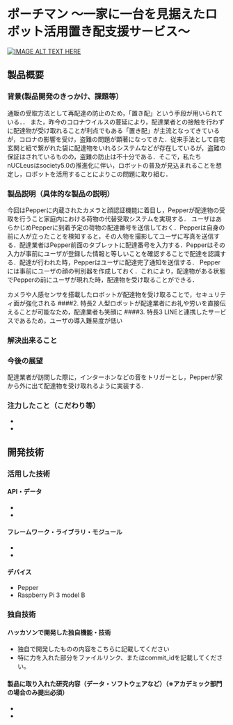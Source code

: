 # ポーチマン 〜一家に一台を見据えたロボット活用置き配支援サービス〜

[![IMAGE ALT TEXT HERE](https://jphacks.com/wp-content/uploads/2020/09/JPHACKS2020_ogp.jpg)](https://www.youtube.com/watch?v=G5rULR53uMk)

## 製品概要
### 背景(製品開発のきっかけ、課題等）
通販の受取方法として再配達の防止のため，「置き配」という手段が用いられている．．
また，昨今のコロナウイルスの蔓延により，配達業者との接触を行わずに配達物が受け取れることが利点でもある「置き配」が主流となってきているが，コロナの影響を受け，盗難の問題が顕著になってきた．従来手法として自宅玄関と紐で繋がれた袋に配達物をいれるシステムなどが存在しているが，盗難の保証はされているものの，盗難の防止は不十分である．そこで，私たちnUCLeusはsociety5.0の推進化に伴い，ロボットの普及が見込まれることを想定し，ロボットを活用することによりこの問題に取り組む．

### 製品説明（具体的な製品の説明）
今回はPepperに内蔵されたカメラと顔認証機能に着目し，Pepperが配達物の受取を行うこと家庭内における荷物の代替受取システムを実現する．
ユーザはあらかじめPepperに到着予定の荷物の配達番号を送信しておく．Pepperは自身の前に人が立ったことを検知すると，その人物を撮影してユーザに写真を送信する．配達業者はPepper前面のタブレットに配達番号を入力する．Pepperはその入力が事前にユーザが登録した情報と等しいことを確認することで配達を認識する．配達が行われた時，Pepperはユーザに配達完了通知を送信する．
Pepperには事前にユーザの顔の判別器を作成しておく．これにより，配達物がある状態でPepperの前にユーザが現れた時，配達物を受け取ることができる．

カメラや人感センサを搭載したロボットが配達物を受け取ることで，セキュリティ面が強化される
####2. 特長2
人型ロボットが配達業者にお礼や労いを直接伝えることが可能なため，配達業者も笑顔に
####3. 特長3
LINEと連携したサービスであるため，ユーザの導入難易度が低い

### 解決出来ること


### 今後の展望
配達業者が訪問した際に，インターホンなどの音をトリガーとし，Pepperが家から外に出て配達物を受け取れるように実装する．

### 注力したこと（こだわり等）
* 
* 

## 開発技術
### 活用した技術
#### API・データ
* 
* 

#### フレームワーク・ライブラリ・モジュール
* 
* 

#### デバイス
* Pepper
* Raspberry Pi 3 model B

### 独自技術
#### ハッカソンで開発した独自機能・技術
* 独自で開発したものの内容をこちらに記載してください
* 特に力を入れた部分をファイルリンク、またはcommit_idを記載してください。

#### 製品に取り入れた研究内容（データ・ソフトウェアなど）（※アカデミック部門の場合のみ提出必須）
* 
* 
